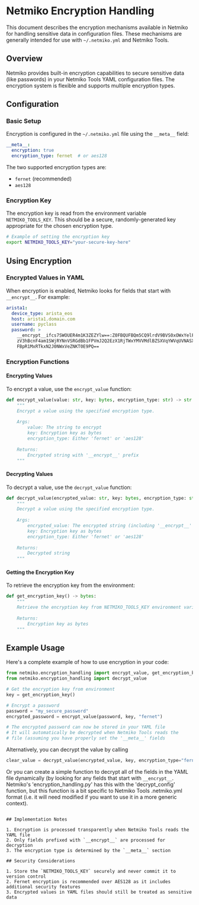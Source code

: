 # Netmiko Encryption Handling

This document describes the encryption mechanisms available in Netmiko for handling sensitive data in configuration files. These mechanisms are generally intended for use with `~/.netmiko.yml` and Netmiko Tools.

## Overview

Netmiko provides built-in encryption capabilities to secure sensitive data (like passwords) in your Netmiko Tools YAML configuration files. The encryption system is flexible and supports multiple encryption types.

## Configuration

### Basic Setup

Encryption is configured in the `~/.netmiko.yml` file using the `__meta__` field:

```yaml
__meta__:
  encryption: true
  encryption_type: fernet  # or aes128
```

The two supported encryption types are:
- `fernet` (recommended)
- `aes128`

### Encryption Key

The encryption key is read from the environment variable `NETMIKO_TOOLS_KEY`. This should be a secure, randomly-generated key appropriate for the chosen encryption type.

```bash
# Example of setting the encryption key
export NETMIKO_TOOLS_KEY="your-secure-key-here"
```

## Using Encryption

### Encrypted Values in YAML

When encryption is enabled, Netmiko looks for fields that start with `__encrypt__`. For example:

```yaml
arista1:
  device_type: arista_eos
  host: arista1.domain.com
  username: pyclass
  password: >
    __encrypt__ifcs7SWOUER4m1K3ZEZYlw==:Z0FBQUFBQm5CQ9lrdV9BVS0xOWxYelF1Yml
    zV3hBcnF4am1SWjRYNnVSRGdBb1FPVmJ2Q2EzX1RjTWxYMVVMdlBZSXVqYWVqUVNASXNRO
    FBpR1MxRTkxN2J0NWxVeZNKT0E9PQ==
```

### Encryption Functions

#### Encrypting Values

To encrypt a value, use the `encrypt_value` function:

```python
def encrypt_value(value: str, key: bytes, encryption_type: str) -> str:
    """
    Encrypt a value using the specified encryption type.
    
    Args:
        value: The string to encrypt
        key: Encryption key as bytes
        encryption_type: Either 'fernet' or 'aes128'
    
    Returns:
        Encrypted string with '__encrypt__' prefix
    """
```

#### Decrypting Values

To decrypt a value, use the `decrypt_value` function:

```python
def decrypt_value(encrypted_value: str, key: bytes, encryption_type: str) -> str:
    """
    Decrypt a value using the specified encryption type.
    
    Args:
        encrypted_value: The encrypted string (including '__encrypt__' prefix)
        key: Encryption key as bytes
        encryption_type: Either 'fernet' or 'aes128'
    
    Returns:
        Decrypted string
    """
```

#### Getting the Encryption Key

To retrieve the encryption key from the environment:

```python
def get_encryption_key() -> bytes:
    """
    Retrieve the encryption key from NETMIKO_TOOLS_KEY environment variable.
    
    Returns:
        Encryption key as bytes
    """
```

## Example Usage

Here's a complete example of how to use encryption in your code:

```python
from netmiko.encryption_handling import encrypt_value, get_encryption_key
from netmiko.encryption_handling import decrypt_value

# Get the encryption key from environment
key = get_encryption_key()

# Encrypt a password
password = "my_secure_password"
encrypted_password = encrypt_value(password, key, "fernet")

# The encrypted password can now be stored in your YAML file
# It will automatically be decrypted when Netmiko Tools reads the 
# file (assuming you have properly set the '__meta__' fields
```

Alternatively, you can decrypt the value by calling

```python
clear_value = decrypt_value(encrypted_value, key, encryption_type="fernet)
```

Or you can create a simple function to decrypt all of the fields in the YAML
file dynamically (by looking for any fields that start with `__encrypt__`.
Netmiko's 'encryption_handling.py' has this with the 'decrypt_config' function,
but this function is a bit specific to Netmiko Tools .netmiko.yml format (i.e.
it will need modified if you want to use it in a more generic context).

```

## Implementation Notes

1. Encryption is processed transparently when Netmiko Tools reads the YAML file
2. Only fields prefixed with `__encrypt__` are processed for decryption
3. The encryption type is determined by the `__meta__` section

## Security Considerations

1. Store the `NETMIKO_TOOLS_KEY` securely and never commit it to version control
2. Fernet encryption is recommended over AES128 as it includes additional security features
3. Encrypted values in YAML files should still be treated as sensitive data
